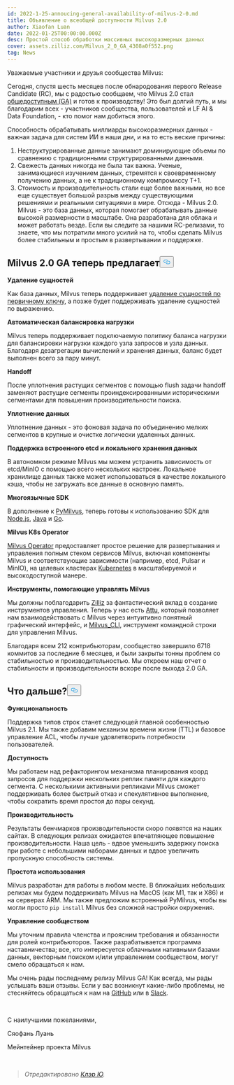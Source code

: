 ```yaml
---
id: 2022-1-25-annoucing-general-availability-of-milvus-2-0.md
title: Объявление о всеобщей доступности Milvus 2.0
author: Xiaofan Luan
date: 2022-01-25T00:00:00.000Z
desc: Простой способ обработки массивных высокоразмерных данных
cover: assets.zilliz.com/Milvus_2_0_GA_4308a0f552.png
tag: News
---
```

<p>Уважаемые участники и друзья сообщества Milvus:</p>
<p>Сегодня, спустя шесть месяцев после обнародования первого Release Candidate (RC), мы с радостью сообщаем, что Milvus 2.0 стал <a href="https://milvus.io/docs/v2.0.x/release_notes.md#v200">общедоступным (GA)</a> и готов к производству! Это был долгий путь, и мы благодарим всех - участников сообщества, пользователей и LF AI &amp; Data Foundation, - кто помог нам добиться этого.</p>
<p>Способность обрабатывать миллиарды высокоразмерных данных - важная задача для систем ИИ в наши дни, и на то есть веские причины:</p>
<ol>
<li>Неструктурированные данные занимают доминирующие объемы по сравнению с традиционными структурированными данными.</li>
<li>Свежесть данных никогда не была так важна. Ученые, занимающиеся изучением данных, стремятся к своевременному получению данных, а не к традиционному компромиссу T+1.</li>
<li>Стоимость и производительность стали еще более важными, но все еще существует большой разрыв между существующими решениями и реальными ситуациями в мире. Отсюда - Milvus 2.0. Milvus - это база данных, которая помогает обрабатывать данные высокой размерности в масштабе. Она разработана для облака и может работать везде. Если вы следите за нашими RC-релизами, то знаете, что мы потратили много усилий на то, чтобы сделать Milvus более стабильным и простым в развертывании и поддержке.</li>
</ol>
<h2 id="Milvus-20-GA-now-offers" class="common-anchor-header">Milvus 2.0 GA теперь предлагает<button data-href="#Milvus-20-GA-now-offers" class="anchor-icon" translate="no">
      <svg translate="no"
        aria-hidden="true"
        focusable="false"
        height="20"
        version="1.1"
        viewBox="0 0 16 16"
        width="16"
      >
        <path
          fill="#0092E4"
          fill-rule="evenodd"
          d="M4 9h1v1H4c-1.5 0-3-1.69-3-3.5S2.55 3 4 3h4c1.45 0 3 1.69 3 3.5 0 1.41-.91 2.72-2 3.25V8.59c.58-.45 1-1.27 1-2.09C10 5.22 8.98 4 8 4H4c-.98 0-2 1.22-2 2.5S3 9 4 9zm9-3h-1v1h1c1 0 2 1.22 2 2.5S13.98 12 13 12H9c-.98 0-2-1.22-2-2.5 0-.83.42-1.64 1-2.09V6.25c-1.09.53-2 1.84-2 3.25C6 11.31 7.55 13 9 13h4c1.45 0 3-1.69 3-3.5S14.5 6 13 6z"
        ></path>
      </svg>
    </button></h2><p><strong>Удаление сущностей</strong></p>
<p>Как база данных, Milvus теперь поддерживает <a href="https://milvus.io/docs/v2.0.x/delete_data.md">удаление сущностей по первичному ключу</a>, а позже будет поддерживать удаление сущностей по выражению.</p>
<p><strong>Автоматическая балансировка нагрузки</strong></p>
<p>Milvus теперь поддерживает подключаемую политику баланса нагрузки для балансировки нагрузки каждого узла запросов и узла данных. Благодаря дезагрегации вычислений и хранения данных, баланс будет выполнен всего за пару минут.</p>
<p><strong>Handoff</strong></p>
<p>После уплотнения растущих сегментов с помощью flush задачи handoff заменяют растущие сегменты проиндексированными историческими сегментами для повышения производительности поиска.</p>
<p><strong>Уплотнение данных</strong></p>
<p>Уплотнение данных - это фоновая задача по объединению мелких сегментов в крупные и очистке логически удаленных данных.</p>
<p><strong>Поддержка встроенного etcd и локального хранения данных</strong></p>
<p>В автономном режиме Milvus мы можем устранить зависимость от etcd/MinIO с помощью всего нескольких настроек. Локальное хранилище данных также может использоваться в качестве локального кэша, чтобы не загружать все данные в основную память.</p>
<p><strong>Многоязычные SDK</strong></p>
<p>В дополнение к <a href="https://github.com/milvus-io/pymilvus">PyMilvus</a>, теперь готовы к использованию SDK для <a href="https://github.com/milvus-io/milvus-sdk-node">Node.js</a>, <a href="https://github.com/milvus-io/milvus-sdk-java">Java</a> и <a href="https://github.com/milvus-io/milvus-sdk-go">Go</a>.</p>
<p><strong>Milvus K8s Operator</strong></p>
<p><a href="https://milvus.io/docs/v2.0.x/install_cluster-milvusoperator.md">Milvus Operator</a> предоставляет простое решение для развертывания и управления полным стеком сервисов Milvus, включая компоненты Milvus и соответствующие зависимости (например, etcd, Pulsar и MinIO), на целевых кластерах <a href="https://kubernetes.io/">Kubernetes</a> в масштабируемой и высокодоступной манере.</p>
<p><strong>Инструменты, помогающие управлять Milvus</strong></p>
<p>Мы должны поблагодарить <a href="https://zilliz.com/">Zilliz</a> за фантастический вклад в создание инструментов управления. Теперь у нас есть <a href="https://milvus.io/docs/v2.0.x/attu.md">Attu</a>, который позволяет нам взаимодействовать с Milvus через интуитивно понятный графический интерфейс, и <a href="https://milvus.io/docs/v2.0.x/cli_overview.md">Milvus_CLI</a>, инструмент командной строки для управления Milvus.</p>
<p>Благодаря всем 212 контрибьюторам, сообщество завершило 6718 коммитов за последние 6 месяцев, и были закрыты тонны проблем со стабильностью и производительностью. Мы откроем наш отчет о стабильности и производительности вскоре после выхода 2.0 GA.</p>
<h2 id="Whats-next" class="common-anchor-header">Что дальше?<button data-href="#Whats-next" class="anchor-icon" translate="no">
      <svg translate="no"
        aria-hidden="true"
        focusable="false"
        height="20"
        version="1.1"
        viewBox="0 0 16 16"
        width="16"
      >
        <path
          fill="#0092E4"
          fill-rule="evenodd"
          d="M4 9h1v1H4c-1.5 0-3-1.69-3-3.5S2.55 3 4 3h4c1.45 0 3 1.69 3 3.5 0 1.41-.91 2.72-2 3.25V8.59c.58-.45 1-1.27 1-2.09C10 5.22 8.98 4 8 4H4c-.98 0-2 1.22-2 2.5S3 9 4 9zm9-3h-1v1h1c1 0 2 1.22 2 2.5S13.98 12 13 12H9c-.98 0-2-1.22-2-2.5 0-.83.42-1.64 1-2.09V6.25c-1.09.53-2 1.84-2 3.25C6 11.31 7.55 13 9 13h4c1.45 0 3-1.69 3-3.5S14.5 6 13 6z"
        ></path>
      </svg>
    </button></h2><p><strong>Функциональность</strong></p>
<p>Поддержка типов строк станет следующей главной особенностью Milvus 2.1. Мы также добавим механизм времени жизни (TTL) и базовое управление ACL, чтобы лучше удовлетворить потребности пользователей.</p>
<p><strong>Доступность</strong></p>
<p>Мы работаем над рефакторингом механизма планирования коорд запросов для поддержки нескольких реплик памяти для каждого сегмента. С несколькими активными репликами Milvus сможет поддерживать более быстрый отказ и спекулятивное выполнение, чтобы сократить время простоя до пары секунд.</p>
<p><strong>Производительность</strong></p>
<p>Результаты бенчмарков производительности скоро появятся на наших сайтах. В следующих релизах ожидается впечатляющее повышение производительности. Наша цель - вдвое уменьшить задержку поиска при работе с небольшими наборами данных и вдвое увеличить пропускную способность системы.</p>
<p><strong>Простота использования</strong></p>
<p>Milvus разработан для работы в любом месте. В ближайших небольших релизах мы будем поддерживать Milvus на MacOS (как M1, так и X86) и на серверах ARM. Мы также предложим встроенный PyMilvus, чтобы вы могли просто <code translate="no">pip install</code> Milvus без сложной настройки окружения.</p>
<p><strong>Управление сообществом</strong></p>
<p>Мы уточним правила членства и проясним требования и обязанности для ролей контрибьюторов. Также разрабатывается программа наставничества; все, кто интересуется облачными нативными базами данных, векторным поиском и/или управлением сообществом, могут смело обращаться к нам.</p>
<p>Мы очень рады последнему релизу Milvus GA! Как всегда, мы рады услышать ваши отзывы. Если у вас возникнут какие-либо проблемы, не стесняйтесь обращаться к нам на <a href="https://github.com/milvus-io/milvus">GitHub</a> или в <a href="http://milvusio.slack.com/">Slack</a>.</p>
<p><br/></p>
<p>С наилучшими пожеланиями,</p>
<p>Сяофань Луань</p>
<p>Мейнтейнер проекта Milvus</p>
<p><br/></p>
<blockquote>
<p><em>Отредактировано <a href="https://github.com/claireyuw">Клэр Ю</a>.</em></p>
</blockquote>
